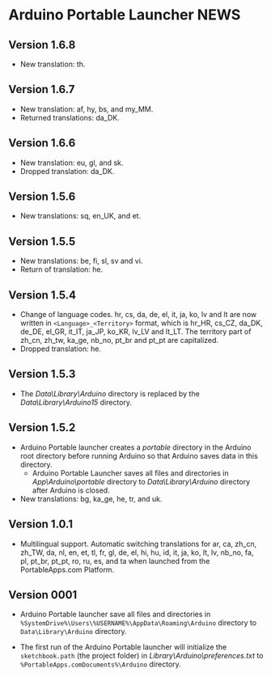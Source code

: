 # Arduino Portable Launcher NEWS

## Version 1.6.8
- New translation: th.

## Version 1.6.7
- New translation: af, hy, bs, and my_MM.
- Returned translations: da_DK.

## Version 1.6.6
- New translation: eu, gl, and sk.
- Dropped translation: da_DK.

## Version 1.5.6
- New translations: sq, en_UK, and et.

## Version 1.5.5
- New translations: be, fi, sl, sv and vi.
- Return of translation: he.

## Version 1.5.4
- Change of language codes.
  hr, cs, da, de, el, it, ja, ko, lv and lt are now written in `<Language>_<Territory>` format, which is hr_HR, cs_CZ, da_DK, de_DE, el_GR, it_IT, ja_JP, ko_KR, lv_LV and lt_LT. The territory part of zh_cn, zh_tw, ka_ge, nb_no, pt_br and pt_pt are capitalized.
- Dropped translation: he.

## Version 1.5.3
- The *Data\Library\Arduino* directory is replaced by the *Data\Library\Arduino15* directory.

## Version 1.5.2
- Arduino Portable launcher creates a *portable* directory in the Arduino root directory before running Arduino so that Arduino saves data in this directory.
  - Arduino Portable Launcher saves all files and directories in *App\Arduino\portable* directory to *Data\Library\Arduino* directory after Arduino is closed.
- New translations: bg, ka_ge, he, tr, and uk.

## Version 1.0.1
- Multilingual support. Automatic switching translations for ar, ca, zh_cn, zh_TW, da, nl, en, et, tl, fr, gl, de, el, hi, hu, id, it, ja, ko, lt, lv, nb_no, fa, pl, pt_br, pt_pt, ro, ru, es, and ta when launched from the PortableApps.com Platform.

## Version 0001
- Arduino Portable launcher save all files and directories in `%SystemDrive%\Users\%USERNAME%\AppData\Roaming\Arduino` directory to `Data\Library\Arduino` directory.

- The first run of the Arduino Portable launcher will initialize the `sketchbook.path` (the project folder) in *Library\Arduino\preferences.txt* to `%PortableApps.comDocuments%\Arduino` directory.

